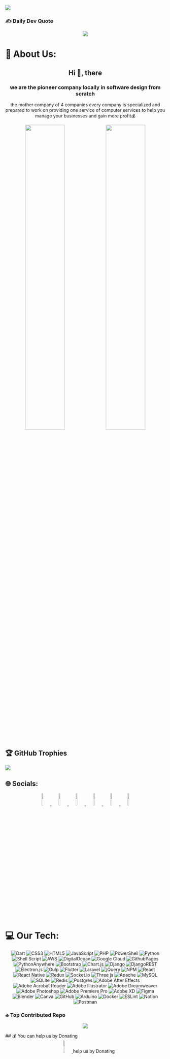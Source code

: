[![](https://visitcount.itsvg.in/api?id=saskecompany&icon=5&color=11)](https://visitcount.itsvg.in)
### ✍️ Daily Dev Quote
<div align="center">
  
![](https://quotes-github-readme.vercel.app/api?type=horizontal&theme=radical)

</div>

# 💫 About Us:

<div align="center">
  
## Hi 👋, there
### we are the pioneer company locally in software design from scratch <br/>
the mother company of 4 companies every company is specialized and prepared to work on providing one service of computer services to help you manage your businesses and gain more profit💰
<p>
<img src="https://github-readme-stats.vercel.app/api/top-langs/?username=saskecompany&layout=compact&theme=midnight-purple&size_weight=0.5&count_weight=0.5&langs_count=20" width="49.6%"/>
<img src="https://github-readme-stats.vercel.app/api?username=saskecompany&show_icons=true&theme=midnight-purple&border_radius=16&rank_icon=percentile&include_all_commits=true&custom_title=SASKE-Company-Github-info" width="49.6%" />
</p>
</div>

## 🏆 GitHub Trophies
![](https://github-profile-trophy.vercel.app/?username=saskecompany&theme=midnight-purple&no-frame=true&no-bg=true&margin-w=4)


## 🌐 Socials:
<div align=center>
  
<a href="https://facebook.com/saskecompany1">
  <img src="https://cdn-icons-png.freepik.com/256/2504/2504903.png" width="10%" />
</a>

<a href="https://api.whatsapp.com/send?phone=201060950140&text=%27مرحباً%20توصلت%20إليكم%20من%20خلال%20معرض%20أعمال%20الشركه%20.%20هل%20يمكنكم%20مساعدتي%20؟%27">
  <img src="https://cdn-icons-png.freepik.com/256/2504/2504957.png?ga=GA1.1.1168944962.1729028220" width="10%" />
</a>

<a href="https://linkedin.com/in/saskecompany1">
  <img src="https://cdn-icons-png.freepik.com/256/2504/2504923.png?ga=GA1.1.1168944962.1729028220" width="10%" />
</a>

<a href="https://youtube.com/@saskecompany1">
  <img src="https://cdn-icons-png.freepik.com/256/2504/2504965.png?ga=GA1.1.1168944962.1729028220" width="10%" />
</a>

<a href="https://instagram.com/saskecompany1">
  <img src="https://cdn-icons-png.freepik.com/256/3955/3955024.png?semt=ais_hybrid" width="10%" />
</a>


<a href="https://saskecompany.github.io/saske/">
  <img src="https://cdn-icons-png.freepik.com/256/11115/11115745.png?ga=GA1.1.1168944962.1729028220&semt=ais_hybrid" width="10%" />
</a>

</div>

# 💻 Our Tech:
<div align="center">
  
![Dart](https://img.shields.io/badge/dart-%230175C2.svg?style=plastic&logo=dart&logoColor=white) ![CSS3](https://img.shields.io/badge/css3-%231572B6.svg?style=plastic&logo=css3&logoColor=white) ![HTML5](https://img.shields.io/badge/html5-%23E34F26.svg?style=plastic&logo=html5&logoColor=white) ![JavaScript](https://img.shields.io/badge/javascript-%23323330.svg?style=plastic&logo=javascript&logoColor=%23F7DF1E) ![PHP](https://img.shields.io/badge/php-%23777BB4.svg?style=plastic&logo=php&logoColor=white) ![PowerShell](https://img.shields.io/badge/PowerShell-%235391FE.svg?style=plastic&logo=powershell&logoColor=white) ![Python](https://img.shields.io/badge/python-3670A0?style=plastic&logo=python&logoColor=ffdd54) ![Shell Script](https://img.shields.io/badge/shell_script-%23121011.svg?style=plastic&logo=gnu-bash&logoColor=white) ![AWS](https://img.shields.io/badge/AWS-%23FF9900.svg?style=plastic&logo=amazon-aws&logoColor=white) ![DigitalOcean](https://img.shields.io/badge/DigitalOcean-%230167ff.svg?style=plastic&logo=digitalOcean&logoColor=white) ![Google Cloud](https://img.shields.io/badge/GoogleCloud-%234285F4.svg?style=plastic&logo=google-cloud&logoColor=white) ![GithubPages](https://img.shields.io/badge/github%20pages-121013?style=plastic&logo=github&logoColor=white) ![PythonAnywhere](https://img.shields.io/badge/pythonanywhere-%232F9FD7.svg?style=plastic&logo=pythonanywhere&logoColor=151515) ![Bootstrap](https://img.shields.io/badge/bootstrap-%238511FA.svg?style=plastic&logo=bootstrap&logoColor=white) ![Chart.js](https://img.shields.io/badge/chart.js-F5788D.svg?style=plastic&logo=chart.js&logoColor=white) ![Django](https://img.shields.io/badge/django-%23092E20.svg?style=plastic&logo=django&logoColor=white) ![DjangoREST](https://img.shields.io/badge/DJANGO-REST-ff1709?style=plastic&logo=django&logoColor=white&color=ff1709&labelColor=gray) ![Electron.js](https://img.shields.io/badge/Electron-191970?style=plastic&logo=Electron&logoColor=white) ![Gulp](https://img.shields.io/badge/GULP-%23CF4647.svg?style=plastic&logo=gulp&logoColor=white) ![Flutter](https://img.shields.io/badge/Flutter-%2302569B.svg?style=plastic&logo=Flutter&logoColor=white) ![Laravel](https://img.shields.io/badge/laravel-%23FF2D20.svg?style=plastic&logo=laravel&logoColor=white) ![jQuery](https://img.shields.io/badge/jquery-%230769AD.svg?style=plastic&logo=jquery&logoColor=white) ![NPM](https://img.shields.io/badge/NPM-%23CB3837.svg?style=plastic&logo=npm&logoColor=white) ![React](https://img.shields.io/badge/react-%2320232a.svg?style=plastic&logo=react&logoColor=%2361DAFB) ![React Native](https://img.shields.io/badge/react_native-%2320232a.svg?style=plastic&logo=react&logoColor=%2361DAFB) ![Redux](https://img.shields.io/badge/redux-%23593d88.svg?style=plastic&logo=redux&logoColor=white) ![Socket.io](https://img.shields.io/badge/Socket.io-black?style=plastic&logo=socket.io&badgeColor=010101) ![Three js](https://img.shields.io/badge/threejs-black?style=plastic&logo=three.js&logoColor=white) ![Apache](https://img.shields.io/badge/apache-%23D42029.svg?style=plastic&logo=apache&logoColor=white) ![MySQL](https://img.shields.io/badge/mysql-4479A1.svg?style=plastic&logo=mysql&logoColor=white) ![SQLite](https://img.shields.io/badge/sqlite-%2307405e.svg?style=plastic&logo=sqlite&logoColor=white) ![Redis](https://img.shields.io/badge/redis-%23DD0031.svg?style=plastic&logo=redis&logoColor=white) ![Postgres](https://img.shields.io/badge/postgres-%23316192.svg?style=plastic&logo=postgresql&logoColor=white) ![Adobe After Effects](https://img.shields.io/badge/Adobe%20After%20Effects-9999FF.svg?style=plastic&logo=Adobe%20After%20Effects&logoColor=white) ![Adobe Acrobat Reader](https://img.shields.io/badge/Adobe%20Acrobat%20Reader-EC1C24.svg?style=plastic&logo=Adobe%20Acrobat%20Reader&logoColor=white) ![Adobe Illustrator](https://img.shields.io/badge/adobe%20illustrator-%23FF9A00.svg?style=plastic&logo=adobe%20illustrator&logoColor=white) ![Adobe Dreamweaver](https://img.shields.io/badge/Adobe%20Dreamweaver-FF61F6.svg?style=plastic&logo=Adobe%20Dreamweaver&logoColor=white) ![Adobe Photoshop](https://img.shields.io/badge/adobe%20photoshop-%2331A8FF.svg?style=plastic&logo=adobe%20photoshop&logoColor=white) ![Adobe Premiere Pro](https://img.shields.io/badge/Adobe%20Premiere%20Pro-9999FF.svg?style=plastic&logo=Adobe%20Premiere%20Pro&logoColor=white) ![Adobe XD](https://img.shields.io/badge/Adobe%20XD-470137?style=plastic&logo=Adobe%20XD&logoColor=#FF61F6) ![Figma](https://img.shields.io/badge/figma-%23F24E1E.svg?style=plastic&logo=figma&logoColor=white) ![Blender](https://img.shields.io/badge/blender-%23F5792A.svg?style=plastic&logo=blender&logoColor=white) ![Canva](https://img.shields.io/badge/Canva-%2300C4CC.svg?style=plastic&logo=Canva&logoColor=white) ![GitHub](https://img.shields.io/badge/github-%23121011.svg?style=plastic&logo=github&logoColor=white) ![Arduino](https://img.shields.io/badge/-Arduino-00979D?style=plastic&logo=Arduino&logoColor=white) ![Docker](https://img.shields.io/badge/docker-%230db7ed.svg?style=plastic&logo=docker&logoColor=white) ![ESLint](https://img.shields.io/badge/ESLint-4B3263?style=plastic&logo=eslint&logoColor=white) ![Notion](https://img.shields.io/badge/Notion-%23000000.svg?style=plastic&logo=notion&logoColor=white) ![Postman](https://img.shields.io/badge/Postman-FF6C37?style=plastic&logo=postman&logoColor=white)
  
</div>

### 🔝 Top Contributed Repo
<div align=center>
  
![](https://github-contributor-stats.vercel.app/api?username=saskecompany&limit=5&theme=midnight-purple&combine_all_yearly_contributions=true)

</div>
  ## 💰 You can help us by Donating
<div align=center>
<a href="https://paypal.me/saskecompany">
  <img src="https://cdn-icons-png.freepik.com/256/2504/2504931.png?ga=GA1.1.1168944962.1729028220" width="10%" />
</a>
help us by Donating
</div>
